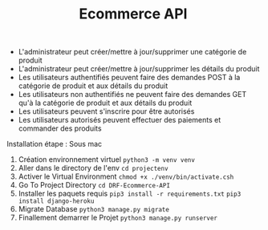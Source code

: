 <h1 align="center"> Ecommerce API </h1> <br>



* L'administrateur peut créer/mettre à jour/supprimer une catégorie de produit
* L'administrateur peut créer/mettre à jour/supprimer les détails du produit
* Les utilisateurs authentifiés peuvent faire des demandes POST à la catégorie de produit et aux détails du produit
* Les utilisateurs non authentifiés ne peuvent faire des demandes GET qu'à la catégorie de produit et aux détails du produit
* Les utilisateurs peuvent s'inscrire pour être autorisés
* Les utilisateurs autorisés peuvent effectuer des paiements et commander des produits

Installation étape : 
 Sous mac

1. Création environnement virtuel `python3 -m venv venv`
2. Aller dans le directory de l'env `cd projectenv`
3. Activer le Virtual Environment `chmod +x ./venv/bin/activate.csh`
4. Go To Project Directory `cd DRF-Ecommerce-API`
5. Installer les paquets requis `pip3 install -r requirements.txt` `pip3 install django-heroku`
6. Migrate Database `python3 manage.py migrate`
7. Finallement demarrer le Projet `python3 manage.py runserver`


